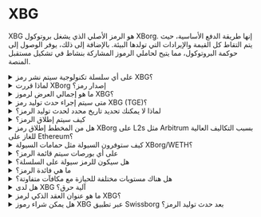 # XBG

XBG هو الرمز الأصلي الذي يشغل بروتوكول XBorg. إنها طريقة الدفع الأساسية، حيث يتم التقاط كل القيمة والإيرادات التي تولدها البيئة. بالإضافة إلى ذلك، يوفر الوصول إلى حوكمة البروتوكول، مما يتيح لحاملي الرموز المشاركة بنشاط في تشكيل مستقبل المنصة.

<details>

<summary>على أي سلسلة تكنولوجية سيتم نشر رمز XBG؟</summary>

من المقرر نشر رمز XBG على سلسلة تكنولوجية Ethereum وسيتم ربطه بشبكة Polygon لتحسين قابلية التوسع والكفاءة. بالإضافة إلى ذلك، سيتم تخصيص حصة منفصلة من رموز XBG للنشر على سلسلة Borg عندما تكون في حالة تشغيل كاملة. يضمن هذا النهج المتعدد السلاسل إمكانية الوصول الشاملة والمرونة لحاملي الرموز لدينا.

</details>

<details>

<summary>لماذا قررت XBorg إصدار رمز؟</summary>

تلتزم XBorg بشكل كبير بتعزيز بيئة متمحورة حول المجتمع، وقرارنا بإصدار رمز يعكس هذا الالتزام. على عكس النماذج الشركات التقليدية التي تركز على تراكم القيمة المستندة إلى الأسهم، يتم إعادة توجيه جميع التدفقات النقدية التي تولدها بيئتنا إلى خزينة DAO (المنظمة المستقلة اللامركزية). يسهل هذا النموذج المشاركة المباشرة للمجتمع ويوفق بين المصالح بشكل أكثر فعالية.

من خلال إدخال رمز XBG، نخلق اقتصادًا داخل البروتوكول حيث يعمل الرمز كوسيلة رئيسية للمعاملة. يشير هذا الإجراء إلى التحول نحو نموذج أكثر مشاركة ومحرك من قبل المجتمع، حيث يكون لكل عضو حق في التأثير في اتجاه المنصة والمشاركة في نجاحها. إنه نهج مبتكر يؤكد إيماننا بالقدرة التحويلية للشبكات اللامركزية.

</details>

<details>

<summary>ما هو إجمالي العرض لرموز XBG؟</summary>

تم تحديد العرض الأقصى لرموز XBG عند 1,000,000,000 (مليار واحد).

</details>

<details>

<summary>متى سيتم إجراء حدث توليد رمز XBG (TGE)؟</summary>

سيتم إجراء حدث توليد الرمز نحو نهاية عام 2023.

</details>

<details>

<summary>لماذا لا يمكنك تحديد تاريخ محدد لحدث توليد الرمز؟</summary>

كفريق، نحن نعتقد أن النظرة المستقبلية للعملات الرقمية نحو نهاية عام 2023 وبالقرب من تقليصات بيتكوين ستكون إيجابية. يقوم فريق XBorg حاليًا بإجراء محادثات مع بورصات من الطبقة الأولى، حيث تحمل آراءهم وزنًا كبيرًا في تحديد التوقيت المثالي لقائمة الرمز. من المهم أن نلاحظ أن إطلاق رمز خلال فترات من عدم السيولة والاهتمام بالعملات البديلة يمكن أن يشكل خطرًا.

بالإضافة إلى ذلك، ندرك أن قيمة الرمز تكمن في قوة البيئة التي يعمل فيها. لذلك، هدفنا هو تنمية قاعدة مستخدمين تضم ما لا يقل عن 100,000 قبل إطلاق الرمز.

نتطلع إلى المستقبل، فريقنا متفائل بالقدرة التحويلية لسوق العملات الرقمية نحو نهاية عام 2023، خاصة في ضوء تقليصات بيتكوين القادمة.

</details>

<details>

<summary>كيف سيتم إطلاق الرمز؟</summary>

نخطط لإصدار الرمز عبر بركة سوائل Balancer Liquidity Bootstrapping Pool. يرجى ملاحظة أن هذا قد يتغير وفقًا لمتطلبات التبادل وظروف السوق.

</details>

<details>

<summary>هل من المخطط إطلاق رمز XBorg على L2s مثل Arbitrum بسبب التكاليف العالية للغاز على Ethereum؟</summary>

نعم، سيتم إطلاق الرمز على ETH كسوق أساسي وسيتم ربطه على Polygon وفي نهاية المطاف على L2s أخرى.

</details>

<details>

<summary>كيف ستوفرون السيولة مثل حمامات السيولة XBorg/WETH؟</summary>

سيتم وضع 5% من رأس المال في جولة البذور وجزء مهم من البيع العام كسيولة في AMMs.

</details>

<details>

<summary>على أي بورصات سيتم قائمة الرمز؟</summary>

نحن نفكر في التعامل مع الأطراف التالية.

_بورصات من الطبقة الأولى:_

* بينانس
* كوينبيس

_وبورصات من الطبقة الثانية:_

* كراكن
* OKX
* بيبيت
* كوكوين

بينما تقدمت بعض المناقشات أكثر من الأخرى، لا يمكننا تأكيد أي قوائم للتبادل بسبب وجود اتفاقيات عدم الكشف المحيطة ببعض المناقشات.

</details>

<details>

<summary>هل سيكون للرمز سيولة على السلسلة؟</summary>

نعم، سيتم توفير بركة Uniswap على شبكة Ethereum (QuickSwap لـ Polygon) وسيقوم XBorg بتوفير السيولة الأولية. سنشجع أيضًا توفيرات السيولة من الأطراف الثالثة مع مكافآت LP. سيتم وضع 5% من رأس المال في جولة البذور وجزء مهم من البيع العام كسيولة في AMMs.

</details>

<details>

<summary>ما هي فائدة الرمز؟</summary>

يلعب رمز XBG دورًا حاسمًا في الشبكة، حيث يعمل كوسيلة الدفع والحوكمة والحوافز البروتوكولية الأساسية.

**المدفوعات داخل التطبيق ورسوم المنصة**

يعد XBG الطريقة الأساسية للدفع والمعاملات عبر البروتوكول، والتي تخضع لرسوم معينة. بالنسبة لمستخدمي الويب 2 الذين يفضلون الدفع بالعملة القانونية، يقوم XBorg بشراء ما يعادل رموز XBG من السوق المفتوح. يمكن العثور على قائمة الرسوم المحصلة عبر البروتوكول في الشريحة: استدامة البروتوكول والإيرادات. يتم فرض هذه الرسوم بواسطة XBG.

**الحوكمة**

يستخدم رمز XBG لإجراءات الحوكمة في XBorg DAO بعد حدث توليد الرمز. يحتوي حاملو رموز XBG على القدرة على التصويت في القرارات الرئيسية المتعلقة بتطوير البروتوكول.

**الرهان**

يتم تخصيص 50% من الرسوم والإيرادات المدفوعة بواسطة XBG لحوض مكافآت الرهان. يتم تحديد مقدار مكافآت الرهان المستلمة بناءً على مدة فترة القفل ووضع الفرد داخل البروتوكول.

**وصول البروتوكول**

تخضع بعض وظائف وأدوات البروتوكول لقيود الوصول بناءً على كمية XBG المملوكة ووضع المستخدم داخل البروتوكول.

</details>

<details>

<summary>هل هناك مستويات مختلفة للحيازة مع مكافآت متفاوتة؟</summary>

حاليًا، لا يمنح امتلاك رموز XBG أي مستوى محدد؛ ومع ذلك، يجب ملاحظة أن الوصول إلى بعض الميزات سيكون مشروطًا بكمية XBG المملوكة.

</details>

<details>

<summary>هل لدى XBG آلية حرق؟</summary>

حاليًا، يتم تخصيص 50% من الإيرادات لعائد الرهان بينما يتم تخصيص الباقي للخزينة. يمكن للحوكمة أن تقرر توزيع الإيرادات بالضبط وتخصيص جزء لآلية الحرق.

</details>

<details>

<summary>ما هو عنوان العقد الذكي لرمز XBG؟</summary>

لم يتم نشر عقد رمز XBG على شبكة الاختبار أو الشبكة الرئيسية. لذا، لا توجد عناوين عقد متاحة.

</details>

<details>

<summary>هل يمكن شراء رموز XBG عبر تطبيق Swissborg بعد حدث توليد الرمز؟</summary>

من المحتمل جدًا. من أجل أن يتم إدراج رمز XBG على SwissBorg، يجب أن يتم إدراجه على Kraken أو Binance أو LBank.

</details>

&#x20;